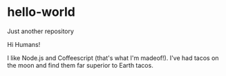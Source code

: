# hello-world
Just another repository


Hi Humans!

I like Node.js and Coffeescript (that's what I'm madeof!).
I've had tacos on the moon and find them far superior to Earth tacos. 
